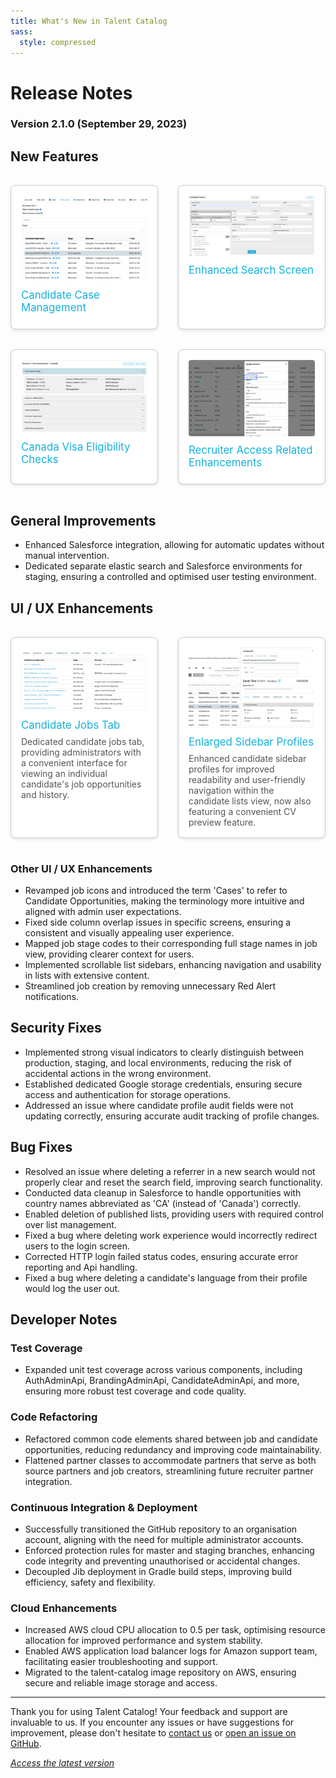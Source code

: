 ```yaml
---
title: What's New in Talent Catalog
sass:
  style: compressed
---
```


<style>
.card-container {
  display: flex;
  flex-wrap: wrap;
  justify-content: space-between;
}

.card {
  width: calc(50% - 16px);
  box-sizing: border-box;
  border: 1px solid #ccc;
  border-radius: 8px;
  padding: 16px;
  margin: 16px 0;
  background-color: #fff;
  box-shadow: 0 2px 4px rgba(0, 0, 0, 0.1);
  text-decoration: none;
  color: #14B1DD;
  display: flex;
  flex-direction: column;
}

.card:hover {
  box-shadow: 0 8px 12px rgba(0, 0, 0, 0.1);
}

.card-title {
  font-size: 1.2em;
  font-weight: normal;
  margin-bottom: 8px;
}

.card-image {
  max-width: 100%;
  border-radius: 4px;
  margin-bottom: 12px;
}

.card-description {
  font-size: 1em;
  color: #555;
  flex-grow: 1;
}

@media screen and (max-width: 768px) {
  .card {
    width: 100%;
  }
}
</style>

# Release Notes

### Version 2.1.0 (September 29, 2023)

## New Features

<div class="card-container">

  <a href="./v210/candidate_opportunities" class="card">
    <img src="./assets/images/v210/CandidateOpportunities.png" alt="Job Opportunities" class="card-image">
    <div class="card-title">Candidate Case Management</div>
  </a>
  
  <a href="./v210/enhanced_search" class="card">
    <img src="./assets/images/v210/EnhancedSearch.png" alt="Enhanced Search Screen" class="card-image">
    <div class="card-title">Enhanced Search Screen</div>
  </a>

</div>

<div class="card-container">

  <a href="./v210/visa_eligibility_details" class="card">
    <img src="./assets/images/v210/CanadaVisaChecks.png" alt="Visa Eligibility" class="card-image">
    <div class="card-title">Canada Visa Eligibility Checks</div>
  </a>

  <a href="./v210/recruiter_access_related_enhancements" class="card">
    <img src="./assets/images/v210/JobCreator.png" alt="Recruiter Access Enhancements" class="card-image">
    <div class="card-title">Recruiter Access Related Enhancements</div>
  </a>

</div>

## General Improvements

- Enhanced Salesforce integration, allowing for automatic updates without manual intervention.
- Dedicated separate elastic search and Salesforce environments for staging, ensuring a controlled and optimised
  user testing environment.

  
## UI / UX Enhancements

<div class="card-container">

  <div class="card">
    <img src="./assets/images/v210/CandidateOpportunitiesTab.png" alt="Candidate Opportunities Tab" class="card-image">
    <div class="card-title">Candidate Jobs Tab</div>
    <div class="card-description">
      Dedicated candidate jobs tab, providing administrators with a convenient interface for viewing an individual 
      candidate's job opportunities and history.
    </div>
  </div>

  <div class="card">
    <img src="./assets/images/v210/EnlargedSidebarProfiles.png" alt="Enlarged Sidebar" class="card-image">
    <div class="card-title">Enlarged Sidebar Profiles</div>
    <div class="card-description">
      Enhanced candidate sidebar profiles for improved readability and user-friendly navigation within the candidate 
      lists view, now also featuring a convenient CV preview feature.
    </div>
  </div>

</div>

### Other UI / UX Enhancements 

- Revamped job icons and introduced the term 'Cases' to refer to Candidate Opportunities, making the terminology more 
intuitive and aligned with admin user expectations.
- Fixed side column overlap issues in specific screens, ensuring a consistent and visually appealing user experience.
- Mapped job stage codes to their corresponding full stage names in job view, providing clearer context for users.
- Implemented scrollable list sidebars, enhancing navigation and usability in lists with extensive content.
- Streamlined job creation by removing unnecessary Red Alert notifications.


## Security Fixes

- Implemented strong visual indicators to clearly distinguish between production, staging, and local environments, 
reducing the risk of accidental actions in the wrong environment.
- Established dedicated Google storage credentials, ensuring secure access and authentication for storage operations.
- Addressed an issue where candidate profile audit fields were not updating correctly, ensuring accurate audit tracking
  of profile changes.


## Bug Fixes

- Resolved an issue where deleting a referrer in a new search would not properly clear and reset the search field, 
improving search functionality.
- Conducted data cleanup in Salesforce to handle opportunities with country names abbreviated as 'CA' (instead of 
'Canada') correctly.
- Enabled deletion of published lists, providing users with required control over list management.
- Fixed a bug where deleting work experience would incorrectly redirect users to the login screen.
- Corrected HTTP login failed status codes, ensuring accurate error reporting and Api handling.
- Fixed a bug where deleting a candidate's language from their profile would log the user out.


## Developer Notes

### Test Coverage

- Expanded unit test coverage across various components, including AuthAdminApi, BrandingAdminApi, CandidateAdminApi, 
and more, ensuring more robust test coverage and code quality.

### Code Refactoring
- Refactored common code elements shared between job and candidate opportunities, reducing redundancy and improving
  code maintainability.
- Flattened partner classes to accommodate partners that serve as both source partners and job creators, streamlining
  future recruiter partner integration.

### Continuous Integration & Deployment
- Successfully transitioned the GitHub repository to an organisation account, aligning with the need for multiple
  administrator accounts.
- Enforced protection rules for master and staging branches, enhancing code integrity and preventing unauthorised or 
accidental changes.
- Decoupled Jib deployment in Gradle build steps, improving build efficiency, safety and flexibility.

### Cloud Enhancements
- Increased AWS cloud CPU allocation to 0.5 per task, optimising resource allocation for improved performance and system
  stability.
- Enabled AWS application load balancer logs for Amazon support team, facilitating easier troubleshooting and support.
- Migrated to the talent-catalog image repository on AWS, ensuring secure and reliable image storage and access.



---

Thank you for using Talent Catalog! Your feedback and support are invaluable to us. If you encounter any issues or have 
suggestions for improvement, please don't hesitate to [contact us](mailto:support@talentcatalog.org) or 
[open an issue on GitHub](https://github.com/Talent-Catalog/talentcatalog/issues).

*[Access the latest version](https://tctalent.org/admin-portal/login)*

